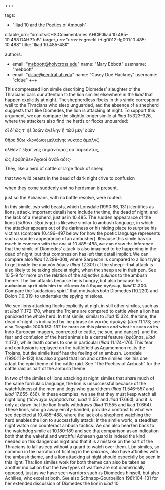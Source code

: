 +++

tags:
- "Iliad 10 and the Poetics of Ambush"

citable_urn: "urn:cts:CHS:Commentaries.AHCIP:Iliad.10.485-10.488.DAHPTuB"
target_urn: "urn:cts:greekLit:tlg0012.tlg001:10.485-10.488"
title: "Iliad 10.485-488"

authors:
- email: "mebbott@holycross.edu"
  name: "Mary Ebbott"
  username: "mebbott"
- email: "cldue@central.uh.edu"
  name: "Casey Dué Hackney"
  username: "cldue"
+++

<p>This compressed lion simile describing Diomedes’ slaughter of the Thracians calls our attention to the lion similes elsewhere in the <em>Iliad</em> that happen explicitly at night. The shepherdless flocks in this simile correspond well to the Thracians who sleep unguarded, and the absence of a shepherd suggests that, like Diomedes, the lion is attacking at night. To support this argument, we can compare the slightly longer simile at <em>Iliad</em> 15.323–326, where the attackers also find the herds or flocks unguarded: </p><p>οἳ δ’ ὥς τ’ ἠὲ βοῶν ἀγέλην ἢ πῶϋ μέγ’ οἰῶν</p><p>θῆρε δύω κλονέωσι μελαίνης νυκτὸς ἀμολγῷ</p><p>ἐλθόντ’ ἐξαπίνης σημάντορος οὐ παρεόντος,</p><p>ὣς ἐφόβηθεν Ἀχαιοὶ ἀνάλκιδες·</p><p>They, like a herd of cattle or large flock of sheep</p><p>that two wild beasts in the dead of dark night drive to confusion</p><p>when they come suddenly and no herdsman is present,</p><p>just so the Achaeans, with no battle resolve, were routed.</p><p>In this simile, two wild beasts, which Lonsdale (1990:66, 131) identifies as lions, attack. Important details here include the time, the dead of night, and the lack of a shepherd, just as in 10.485. The sudden appearance of the lions (ἐλθόντ’ ἐξαπίνης) is likewise similar to ambush language, in which the attacker appears out of the darkness or his hiding place to surprise his victims (compare 10.496–497 below for how the poetic language represents such a sudden appearance of an ambusher). Because this simile has so much in common with the one at 10.485–488, we can draw the inference that the simile of Diomedes’ attack is also imagined to be happening in the dead of night, but that compression has left that detail implicit. We can compare also <em>Iliad</em> 12.299–308, where Sarpedon is compared to a lion trying to get inside the πυκινὸν δόμον (<em>Iliad</em> 12.301) of the sheep—that attack is also likely to be taking place at night, when the sheep are in their pen. See 10.5–9 for more on the relation of the adjective <em>pukinos</em> to the ambush theme. The lion attacks because he is hungry, but also because his audacious spirit bids him to: κέλεται δέ ἑ θυμὸς ἀγήνωρ, <em>Iliad</em> 12.300. Compare the “audacious spirit” that motivates both Diomedes (10.220) and Dolon (10.319) to undertake the spying missions.</p><p>We see lions attacking flocks explicitly at night in still other similes, such as at <em>Iliad</em> 11.172–178, where the Trojans are compared to cattle when a lion has panicked the whole herd. In that simile, similar to <em>Iliad</em> 15.324, the time, the dead of night, is indicated by the phrase ἐν νυκτὸς ἀμολγῷ (<em>Iliad</em> 11.173; see also Tsagalis 2008:153–187 for more on this phrase and what he sees as its Indo-European imagery, connected to cattle, the sun, and danger), and the fear and confusion of the herd animals is a central feature (ἐφόβησε, <em>Iliad</em> 11.173), while death comes to one in particular (<em>Iliad</em> 11.174–176). This fear and confusion is replayed on the battlefield as Agamemnon routs the Trojans, but the simile itself has the feeling of an ambush. Lonsdale (1990:118–122) has also argued that lion and cattle similes like this one adapt the epic theme of the cattle raid. See “The Poetics of Ambush” for the cattle raid as part of the ambush theme.</p><p>In two of the similes of lions attacking at night, similes that share much of the same formulaic language, the lion is unsuccessful because of the watchfulness of the men and dogs who guard them (<em>Iliad</em> 11.546–557 and <em>Iliad</em> 17.655–666). In these examples, we see that they must keep watch all night long (πάννυχοι ἐγρήσσοντες, <em>Iliad</em> 11.551 and <em>Iliad</em> 17.660), and it is only at dawn that the lion finally withdraws (<em>Iliad</em> 11.555 and <em>Iliad</em> 17.664). These lions, who go away empty-handed, provide a contrast to what we see depicted at 10.485–488, where the lack of a shepherd watching the herd enables the lion to successfully attack: in the simile world, a steadfast night watch can counteract ambush tactics. We can also hearken back to the watchdog simile at 10.180–189 and see that comparison as an indication both that the wakeful and watchful Achaean guard is indeed the kind needed on this dangerous night and that it is a mistake on the part of the Thracians to fall asleep without a guard to watch over them. Lion similes, so common in the narration of fighting in the <em>polemos</em>, also have affinities with the ambush theme, and a lion attacking at night should especially be seen in this light. That lion similes work for both themes can also be taken as another indication that the two types of warfare are not diametrically opposed, just as we have seen warriors such as Diomedes himself, but also Achilles, who excel at both. See also Schnapp-Gourbeillon 1981:104–131 for her extended discussion of Diomedes the lion in <em>Iliad</em> 10.</p>
